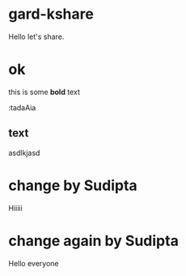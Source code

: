 # gard-kshare
Hello let's share.

# ok

this is some **bold** text


:tadaAia


## text
asdlkjasd

# change by Sudipta

Hiiiii

# change again by Sudipta

Hello everyone


